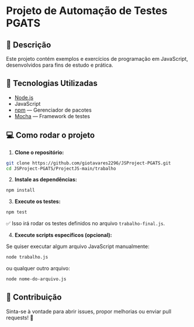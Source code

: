 # Projeto de Automação de Testes PGATS

## 📄 Descrição

Este projeto contém exemplos e exercícios de programação em JavaScript, desenvolvidos para fins de estudo e prática.

## 🚀 Tecnologias Utilizadas

- [Node.js](https://nodejs.org/)
- JavaScript 
- [npm](https://www.npmjs.com/) — Gerenciador de pacotes
- [Mocha](https://mochajs.org/) — Framework de testes

## 💻 Como rodar o projeto

1. **Clone o repositório:**

```bash
git clone https://github.com/giotavares2296/JSProject-PGATS.git
cd JSProject-PGATS/ProjectJS-main/trabalho
```

2. **Instale as dependências:**

```bash
npm install
```

3. **Execute os testes:**

```bash
npm test
```

✅ Isso irá rodar os testes definidos no arquivo `trabalho-final.js`.

4. **Execute scripts específicos (opcional):**

Se quiser executar algum arquivo JavaScript manualmente:

```bash
node trabalho.js
```

ou qualquer outro arquivo:

```bash
node nome-do-arquivo.js
```

## 🤝 Contribuição

Sinta-se à vontade para abrir issues, propor melhorias ou enviar pull requests! 🚀
